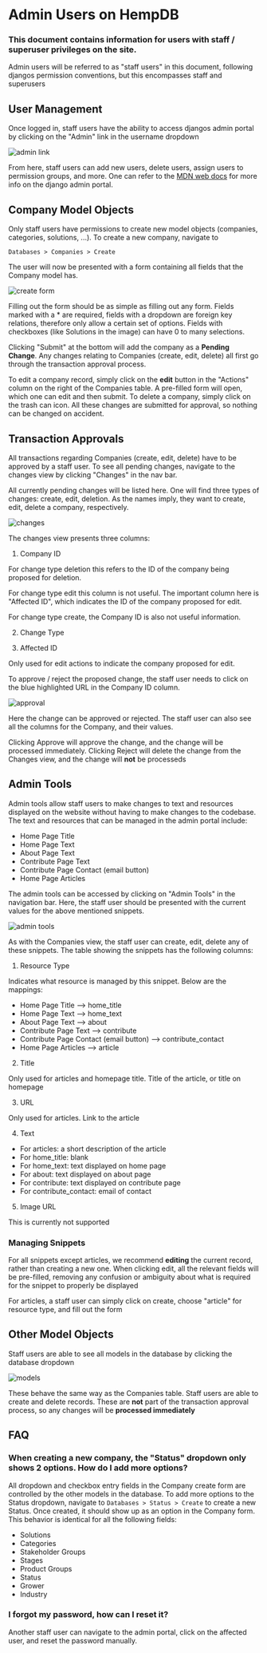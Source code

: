 # Admin Users on HempDB

### This document contains information for users with staff / superuser privileges on the site. 

Admin users will be referred to as "staff users" in this document, following djangos permission conventions, but this encompasses staff and superusers

## User Management

Once logged in, staff users have the ability to access djangos admin portal by clicking on the "Admin" link in the username dropdown

![admin link](images/admin.png)

From here, staff users can add new users, delete users, assign users to permission groups, and more. One can refer to the [MDN web docs](https://developer.mozilla.org/en-US/docs/Learn/Server-side/Django/Admin_site) for more info on the django admin portal.

## Company Model Objects

Only staff users have permissions to create new model objects (companies, categories, solutions, ...). To create a new company, navigate to 

`Databases > Companies > Create`

The user will now be presented with a form containing all fields that the Company model has. 

![create form](images/create.png)

Filling out the form should be as simple as filling out any form. Fields marked with a * are required, fields with a dropdown are foreign key relations, therefore only allow a certain set of options. Fields with checkboxes (like Solutions in the image) can have 0 to many selections. 

Clicking "Submit" at the bottom will add the company as a **Pending Change**. Any changes relating to Companies (create, edit, delete) all first go through the transaction approval process. 

To edit a company record, simply click on the **edit** button in the "Actions" column on the right of the Companies table. A pre-filled form will open, which one can edit and then submit. To delete a company, simply click on the trash can icon. All these changes are submitted for approval, so nothing can be changed on accident.

## Transaction Approvals

All transactions regarding Companies (create, edit, delete) have to be approved by a staff user. To see all pending changes, navigate to the changes view by clicking "Changes" in the nav bar.

All currently pending changes will be listed here. One will find three types of changes: create, edit, deletion. As the names imply, they want to create, edit, delete a company, respectively. 

![changes](images/changes.png)

The changes view presents three columns:

1. Company ID

For change type deletion this refers to the ID of the company being proposed for deletion.

For change type edit this column is not useful. The important column here is "Affected ID", which indicates the ID of the company proposed for edit.

For change type create, the Company ID is also not useful information.

2. Change Type

3. Affected ID

Only used for edit actions to indicate the company proposed for edit.

To approve / reject the proposed change, the staff user needs to click on the blue highlighted URL in the Company ID column. 

![approval](images/approve.png)

Here the change can be approved or rejected. The staff user can also see all the columns for the Company, and their values. 

Clicking Approve will approve the change, and the change will be processed immediately. Clicking Reject will delete the change from the Changes view, and the change will **not** be processeds

## Admin Tools

Admin tools allow staff users to make changes to text and resources displayed on the website without having to make changes to the codebase. The text and resources that can be managed in the admin portal include:

- Home Page Title
- Home Page Text
- About Page Text
- Contribute Page Text
- Contribute Page Contact (email button)
- Home Page Articles

The admin tools can be accessed by clicking on "Admin Tools" in the navigation bar. Here, the staff user should be presented with the current values for the above mentioned snippets.

![admin tools](images/tools.png)

As with the Companies view, the staff user can create, edit, delete any of these snippets. The table showing the snippets has the following columns:

1. Resource Type

Indicates what resource is managed by this snippet. Below are the mappings:

- Home Page Title --> home_title
- Home Page Text --> home_text
- About Page Text --> about
- Contribute Page Text --> contribute
- Contribute Page Contact (email button) --> contribute_contact
- Home Page Articles --> article

2. Title

Only used for articles and homepage title. Title of the article, or title on homepage

3. URL

Only used for articles. Link to the article

4. Text

* For articles: a short description of the article
* For home_title: blank
* For home_text: text displayed on home page
* For about: text displayed on about page
* For contribute: text displayed on contribute page
* For contribute_contact: email of contact

5. Image URL

This is currently not supported

### Managing Snippets

For all snippets except articles, we recommend **editing** the current record, rather than creating a new one. When clicking edit, all the relevant fields will be pre-filled, removing any confusion or ambiguity about what is required for the snippet to properly be displayed

For articles, a staff user can simply click on create, choose "article" for resource type, and fill out the form

## Other Model Objects

Staff users are able to see all models in the database by clicking the database dropdown

![models](images/tables.png)

These behave the same way as the Companies table. Staff users are able to create and delete records. These are **not** part of the transaction approval process, so any changes will be **processed immediately**

## FAQ

### When creating a new company, the "Status" dropdown only shows 2 options. How do I add more options?

All dropdown and checkbox entry fields in the Company create form are controlled by the other models in the database. To add more options to the Status dropdown, navigate to `Databases > Status > Create` to create a new Status. Once created, it should show up as an option in the Company form. This behavior is identical for all the following fields:

* Solutions
* Categories
* Stakeholder Groups
* Stages
* Product Groups
* Status
* Grower
* Industry

### I forgot my password, how can I reset it? 

Another staff user can navigate to the admin portal, click on the affected user, and reset the password manually.